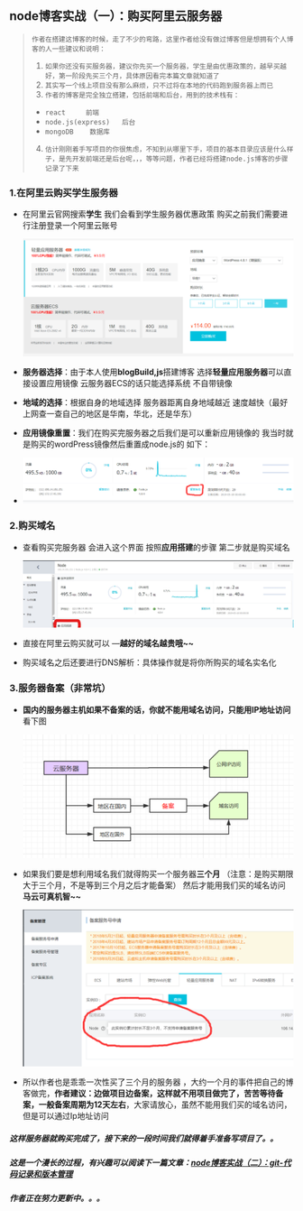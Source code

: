 ## node博客实战（一）：购买阿里云服务器

>`作者在搭建这博客的时候，走了不少的弯路，这里作者给没有做过博客但是想拥有个人博客的人一些建议和说明：`
>
>1. `如果你还没有买服务器，建议你先买一个服务器，学生是由优惠政策的，越早买越好，第一阶段先买三个月，具体原因看完本篇文章就知道了`
>2. `其实写一个线上项目没有那么麻烦，只不过将在本地的代码跑到服务器上而已`
>3. `作者的博客是完全独立搭建，包括前端和后台，用到的技术栈有：`
>   - `react     前端`
>   - `node.js(express)   后台`
>   - `mongoDB    数据库`
>4. `估计刚刚着手写项目的你很焦虑，不知到从哪里下手，项目的基本目录应该是什么样子，是先开发前端还是后台呢，，，等等问题，作者已经将搭建node.js博客的步骤记录了下来`


### 1.在阿里云购买学生服务器

- 在阿里云官网搜索**学生**   我们会看到学生服务器优惠政策     购买之前我们需要进行注册登录一个阿里云账号

  ![avatar](/blogItems/blogBuild/1/1.png)

- **服务器选择**：由于本人使用**blogBuild,js**搭建博客   选择**轻量应用服务器**可以直接设置应用镜像    云服务器ECS的话只能选择系统  不自带镜像

- **地域的选择**：根据自身的地域选择   服务器距离自身地域越近  速度越快（最好上网查一查自己的地区是华南，华北，还是华东）

- **应用镜像重置**：我们在购买完服务器之后我们是可以重新应用镜像的  我当时就是购买的wordPress镜像然后重置成node.js的   如下：

- ![avatar](/blogItems/blogBuild/1/2.png)



### 2.购买域名

- 查看购买完服务器  会进入这个界面   按照**应用搭建**的步骤   第二步就是购买域名

  ![avatar](/blogItems/blogBuild/1/3.jpg)  

- 直接在阿里云购买就可以 —**越好的域名越贵哦~~**

- 购买域名之后还要进行DNS解析：具体操作就是将你所购买的域名实名化


### 3.服务器备案（非常坑）

- **国内的服务器主机如果不备案的话，你就不能用域名访问，只能用IP地址访问**  看下图

  ![avatar](/blogItems/blogBuild/1/4.jpg)

- 如果我们要是想利用域名我们就得购买一个服务器**三个月**  （注意：是购买期限大于三个月，不是等到三个月之后才能备案）  然后才能用我们买的域名访问 **马云可真机智~~**

  ![avatar](/blogItems/blogBuild/1/5.png)

- 所以作者也是乖乖一次性买了三个月的服务器 ，大约一个月的事件把自己的博客做完，**作者建议：边做项目边备案，这样就不用项目做完了，苦苦等待备案，一般备案周期为12天左右**，大家请放心，虽然不能用我们买的域名访问，但是可以通过Ip地址访问

##### 这样服务器就购买完成了，接下来的一段时间我们就得着手准备写项目了。。

##### 这是一个漫长的过程，有兴趣可以阅读下一篇文章：[node博客实战（二）：git-代码记录和版本管理](http://www.hongli.live/#/BlogItems/blogBuild/2)

##### 作者正在努力更新中。。。

